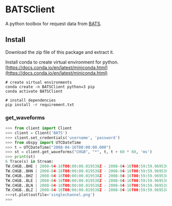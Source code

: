 # BATSClient
A python toolbox for request data from [BATS](https://bats.earth.sinica.edu.tw/).

## Install
Download the zip file of this package and extract it.

Install conda to create virtual environment for python.
[https://docs.conda.io/en/latest/miniconda.html](https://docs.conda.io/en/latest/miniconda.html)
```shell
# create virtual environments
conda create -n BATSClient python=3 pip
conda activate BATSClient

# install dependencies
pip install -r requirement.txt
```

### get_waveforms
```python
>>> from client import Client
>>> client = Client('BATS')
>>> client.set_credentials('username', 'password')
>>> from obspy import UTCDateTime
>>> t = UTCDateTime("2008-04-16T00:00:00.000")
>>> st = client.get_waveforms("CHGB", "*", t, t + 60 * 60, 'ms')
>>> print(st)
6 Trace(s) in Stream:
TW.CHGB..BHE | 2008-04-16T00:00:00.019538Z - 2008-04-16T00:59:59.969538Z | 20.0 Hz, 72000 samples
TW.CHGB..BHN | 2008-04-16T00:00:00.019538Z - 2008-04-16T00:59:59.969538Z | 20.0 Hz, 72000 samples
TW.CHGB..BHZ | 2008-04-16T00:00:00.019538Z - 2008-04-16T00:59:59.969538Z | 20.0 Hz, 72000 samples
TW.CHGB..BLE | 2008-04-16T00:00:00.019538Z - 2008-04-16T00:59:59.969538Z | 20.0 Hz, 72000 samples
TW.CHGB..BLN | 2008-04-16T00:00:00.019538Z - 2008-04-16T00:59:59.969538Z | 20.0 Hz, 72000 samples
TW.CHGB..BLZ | 2008-04-16T00:00:00.019538Z - 2008-04-16T00:59:59.969538Z | 20.0 Hz, 72000 samples
>>>st.plot(outfile='singlechannel.png')
>>>
```
